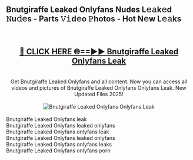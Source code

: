 <h2>Bnutgiraffe Leaked Onlyfans Nudes L𝚎𝚊k𝚎d 𝙽u𝚍𝚎s - Parts 𝚅𝚒d𝚎o 𝙿hotos - Hot N𝚎w L𝚎𝚊ks</h2>
<br>
<div align="center">
<h2><a href="https://213.232.235.80/live/video.php?q=bnutgiraffe-leaked-onlyfans" rel="nofollow">🔴 CLICK HERE 🌐==►► Bnutgiraffe Leaked Onlyfans Leak</a></h2>
<br>
Get Bnutgiraffe Leaked Onlyfans and all content. Now you can access all videos and pictures of Bnutgiraffe Leaked Onlyfans Onlyfans Leak. New Updated Files 2025!
<br>
<br>
<a href="https://213.232.235.80/live/video.php?q=bnutgiraffe-leaked-onlyfans" rel="nofollow" data-target="animated-image.originalLink"><img src="https://i.imgur.com/1EjSzPs.png" alt="Bnutgiraffe Leaked Onlyfans Onlyfans Leak" style="max-width: 100%; display: inline-block;" data-target="animated-image.originalImage"></a>
</div>
<br>
Bnutgiraffe Leaked Onlyfans leak<br>
Bnutgiraffe Leaked Onlyfans leaked onlyfans<br>
Bnutgiraffe Leaked Onlyfans onlyfans leak<br>
Bnutgiraffe Leaked Onlyfans leaked onlyfans<br>
Bnutgiraffe Leaked Onlyfans onlyfans leaks<br>
Bnutgiraffe Leaked Onlyfans onlyfans porn
